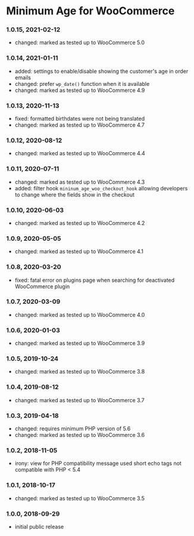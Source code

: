 # Minimum Age for WooCommerce

### 1.0.15, 2021-02-12

* changed: marked as tested up to WooCommerce 5.0

### 1.0.14, 2021-01-11

* added: settings to enable/disable showing the customer's age in order emails
* changed: prefer `wp_date()` function when it is available
* changed: marked as tested up to WooCommerce 4.9

### 1.0.13, 2020-11-13

* fixed: formatted birthdates were not being translated
* changed: marked as tested up to WooCommerce 4.7

### 1.0.12, 2020-08-12

* changed: marked as tested up to WooCommerce 4.4

### 1.0.11, 2020-07-11

* changed: marked as tested up to WooCommerce 4.3
* added: filter hook `mininum_age_woo_checkout_hook` allowing developers to change where the fields show in the checkout

### 1.0.10, 2020-06-03

* changed: marked as tested up to WooCommerce 4.2

### 1.0.9, 2020-05-05

* changed: marked as tested up to WooCommerce 4.1

### 1.0.8, 2020-03-20

* fixed: fatal error on plugins page when searching for deactivated WooCommerce plugin

### 1.0.7, 2020-03-09

* changed: marked as tested up to WooCommerce 4.0

### 1.0.6, 2020-01-03

* changed: marked as tested up to WooCommerce 3.9

### 1.0.5, 2019-10-24

* changed: marked as tested up to WooCommerce 3.8

### 1.0.4, 2019-08-12

* changed: marked as tested up to WooCommerce 3.7

### 1.0.3, 2019-04-18

* changed: requires minimum PHP version of 5.6
* changed: marked as tested up to WooCommerce 3.6

### 1.0.2, 2018-11-05

* irony: view for PHP compatibility message used short echo tags not compatible with PHP < 5.4

### 1.0.1, 2018-10-17

* changed: marked as tested up to WooCommerce 3.5

### 1.0.0, 2018-09-29

* initial public release
